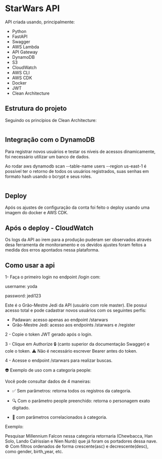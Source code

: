 # StarWars API

API criada usando, principalmente:

- Python
- FastAPI  
- Swagger  
- AWS Lambda  
- API Gateway  
- DynamoDB  
- S3  
- CloudWatch  
- AWS CLI  
- AWS CDK  
- Docker  
- JWT  
- Clean Architecture

## Estrutura do projeto 
Seguindo os princípios de Clean Architecture:

<img src=""/>

## Integração com o DynamoDB

Para registrar novos usuários e testar os níveis de acessos dinamicamente, foi necessário utilizar um banco de dados.

Ao rodar aws dynamodb scan --table-name users --region us-east-1 é possível ter o retorno de todos os usuários registrados, suas senhas em formato hash usando o bcrypt e seus roles.

<img src=""/>

## Deploy
Após os ajustes de configuração da conta foi feito o deploy usando uma imagem do docker e AWS CDK.

## Após o deploy - CloudWatch

Os logs da API ao irem para a produção puderam ser observados através desa ferramenta de monitoramento e os devidos ajustes foram feitos a medida dos erros apontados nessa plataforma.

## Como usar a api

1- Faça o primeiro login no endpoint /login com:

username: yoda

password: jedi123

Este é o Grão-Mestre Jedi da API (usuário com role master).
Ele possui acesso total e pode cadastrar novos usuários com os seguintes perfis:

- Padawan: acesso apenas ao endpoint /starwars
- Grão-Mestre Jedi: acesso aos endpoints /starwars e /register

2 - Copie o token JWT gerado após o login.

3 - Clique em Authorize 🔒 (canto superior da documentação Swagger) e cole o token.
⚠️ Não é necessário escrever Bearer antes do token.

4 - Acesse o endpoint /starwars para realizar buscas.

👽 Exemplo de uso com a categoria people:

Você pode consultar dados de 4 maneiras:

- ✅ Sem parâmetros: retorna todos os registros da categoria.

- 🔍 Com o parâmetro people preenchido: retorna o personagem exato digitado.

- 🧠 com parâmetros correlacionados à categoria. 

Exemplo:

Pesquisar Millennium Falcon nessa categoria retornaria (Chewbacca, Han Solo, Lando Calrissian e Nien Nunb) que já foram os portadores dessa nave.
⚙️ Com filtros ordenados de forma crescente(asc) e decrescente(desc), como gender, birth_year, etc.